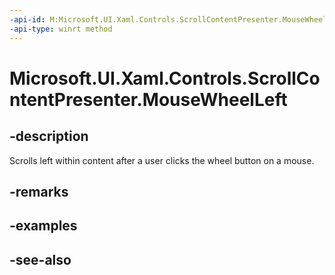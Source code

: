 ```yaml
---
-api-id: M:Microsoft.UI.Xaml.Controls.ScrollContentPresenter.MouseWheelLeft
-api-type: winrt method
---
```


<!-- Method syntax
public void MouseWheelLeft()
-->

# Microsoft.UI.Xaml.Controls.ScrollContentPresenter.MouseWheelLeft

## -description
Scrolls left within content after a user clicks the wheel button on a mouse.

## -remarks

## -examples

## -see-also

